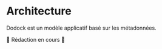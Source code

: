 # Architecture

Dodock est un modèle applicatif basé sur les métadonnées.

:construction: Rédaction en cours :construction: